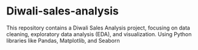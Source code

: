 # Diwali-sales-analysis
This repository contains a Diwali Sales Analysis project, focusing on data cleaning, exploratory data analysis (EDA), and visualization. Using Python libraries like Pandas, Matplotlib, and Seaborn

